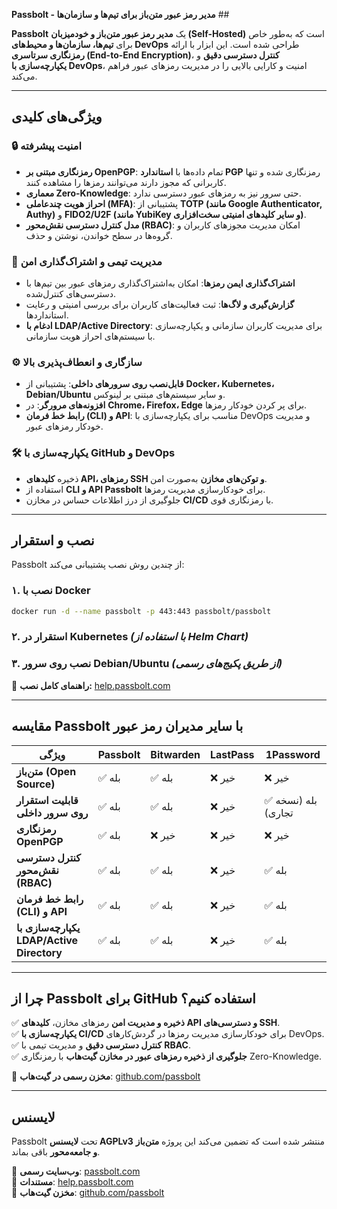  **Passbolt - مدیر رمز عبور متن‌باز برای تیم‌ها و سازمان‌ها** ## 

**Passbolt** یک **مدیر رمز عبور متن‌باز و خودمیزبان (Self-Hosted)** است که به‌طور خاص برای **تیم‌ها، سازمان‌ها و محیط‌های DevOps** طراحی شده است. این ابزار با ارائه **رمزنگاری سرتاسری (End-to-End Encryption)**، **کنترل دسترسی دقیق** و **یکپارچه‌سازی با DevOps**، امنیت و کارایی بالایی را در مدیریت رمزهای عبور فراهم می‌کند.  

---  

## **ویژگی‌های کلیدی**  

### 🔒 **امنیت پیشرفته**  
- **رمزنگاری مبتنی بر OpenPGP**: تمام داده‌ها با **استاندارد PGP** رمزنگاری شده و تنها کاربرانی که مجوز دارند می‌توانند رمزها را مشاهده کنند.  
- **معماری Zero-Knowledge**: حتی سرور نیز به رمزهای عبور دسترسی ندارد.  
- **احراز هویت چندعاملی (MFA)**: پشتیبانی از **TOTP (مانند Google Authenticator, Authy)** و **FIDO2/U2F (مانند YubiKey و سایر کلیدهای امنیتی سخت‌افزاری)**.  
- **مدل کنترل دسترسی نقش‌محور (RBAC)**: امکان مدیریت مجوزهای کاربران و گروه‌ها در سطح خواندن، نوشتن و حذف.  

### 👥 **مدیریت تیمی و اشتراک‌گذاری امن**  
- **اشتراک‌گذاری ایمن رمزها**: امکان به‌اشتراک‌گذاری رمزهای عبور بین تیم‌ها با دسترسی‌های کنترل‌شده.  
- **گزارش‌گیری و لاگ‌ها**: ثبت فعالیت‌های کاربران برای بررسی امنیتی و رعایت استانداردها.  
- **ادغام با LDAP/Active Directory**: برای مدیریت کاربران سازمانی و یکپارچه‌سازی با سیستم‌های احراز هویت سازمانی.  

### ⚙️ **سازگاری و انعطاف‌پذیری بالا**  
- **قابل‌نصب روی سرورهای داخلی**: پشتیبانی از **Docker، Kubernetes، Debian/Ubuntu** و سایر سیستم‌های مبتنی بر لینوکس.  
- **افزونه‌های مرورگر**: در **Chrome، Firefox، Edge** برای پر کردن خودکار رمزها.  
- **رابط خط فرمان (CLI) و API**: مناسب برای یکپارچه‌سازی با DevOps و مدیریت خودکار رمزهای عبور.  

### 🛠 **یکپارچه‌سازی با GitHub و DevOps**  
- ذخیره **کلیدهای API، رمزهای SSH و توکن‌های مخازن** به‌صورت امن.  
- استفاده از **CLI و API Passbolt** برای خودکارسازی مدیریت رمزها.  
- جلوگیری از درز اطلاعات حساس در مخازن **CI/CD** با رمزنگاری قوی.  

---

## **نصب و استقرار**  

Passbolt از چندین روش نصب پشتیبانی می‌کند:  

### **۱. نصب با Docker**  
```sh
docker run -d --name passbolt -p 443:443 passbolt/passbolt
```  

### **۲. استقرار در Kubernetes** *(با استفاده از Helm Chart)*  

### **۳. نصب روی سرور Debian/Ubuntu** *(از طریق پکیج‌های رسمی)*  

🔹 **راهنمای کامل نصب:** [help.passbolt.com](https://help.passbolt.com/)  

---

## **مقایسه Passbolt با سایر مدیران رمز عبور**  

| ویژگی | Passbolt | Bitwarden | LastPass | 1Password |  
|--------|---------|-----------|----------|-----------|  
| **متن‌باز (Open Source)** | ✅ بله | ✅ بله | ❌ خیر | ❌ خیر |  
| **قابلیت استقرار روی سرور داخلی** | ✅ بله | ✅ بله | ❌ خیر | ✅ بله (نسخه تجاری) |  
| **رمزنگاری OpenPGP** | ✅ بله | ❌ خیر | ❌ خیر | ❌ خیر |  
| **کنترل دسترسی نقش‌محور (RBAC)** | ✅ بله | ✅ بله | ❌ خیر | ✅ بله |  
| **رابط خط فرمان (CLI) و API** | ✅ بله | ✅ بله | ❌ خیر | ✅ بله |  
| **یکپارچه‌سازی با LDAP/Active Directory** | ✅ بله | ✅ بله | ❌ خیر | ✅ بله |  

---

## **چرا از Passbolt برای GitHub استفاده کنیم؟**  
✅ **ذخیره و مدیریت امن** رمزهای مخازن، **کلیدهای API و دسترسی‌های SSH**.  
✅ **یکپارچه‌سازی با CI/CD** برای خودکارسازی مدیریت رمزها در گردش‌کارهای DevOps.  
✅ **کنترل دسترسی دقیق** و مدیریت تیمی با **RBAC**.  
✅ **جلوگیری از ذخیره رمزهای عبور در مخازن گیت‌هاب** با رمزنگاری Zero-Knowledge.  

📌 **مخزن رسمی در گیت‌هاب**: [github.com/passbolt](https://github.com/passbolt)  

---

## **لایسنس**  
Passbolt تحت **لایسنس AGPLv3** منتشر شده است که تضمین می‌کند این پروژه **متن‌باز و جامعه‌محور** باقی بماند.  

🔗 **وب‌سایت رسمی**: [passbolt.com](https://www.passbolt.com)  
📖 **مستندات**: [help.passbolt.com](https://help.passbolt.com)  
🚀 **مخزن گیت‌هاب**: [github.com/passbolt](https://github.com/passbolt)
